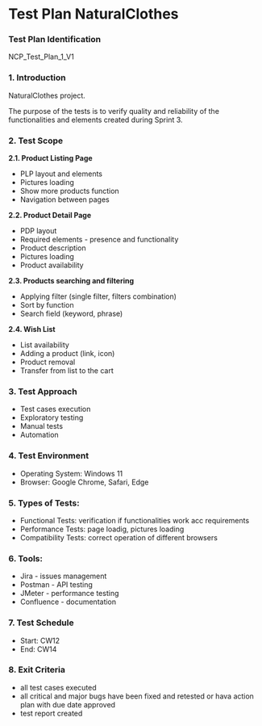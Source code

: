 # Test Plan NaturalClothes 
### Test Plan Identification
NCP_Test_Plan_1_V1

### 1. Introduction
NaturalClothes project.

The purpose of the tests is to verify quality and reliability of the functionalities and elements created during Sprint 3. 

### 2. Test Scope
**2.1. Product Listing Page**
- PLP layout and elements
- Pictures loading
- Show more products function
- Navigation between pages
  
**2.2. Product Detail Page**
- PDP layout
- Required elements - presence and functionality
- Product description
- Pictures loading
- Product availability
  
**2.3. Products searching and filtering**
- Applying filter (single filter, filters combination)
- Sort by function
- Search field (keyword, phrase)
  
**2.4. Wish List**
- List availability
- Adding a product (link, icon)
- Product removal
- Transfer from list to the cart

### 3. Test Approach
- Test cases execution
- Exploratory testing
- Manual tests
- Automation

### 4. Test Environment
- Operating System: Windows 11
- Browser: Google Chrome, Safari, Edge

### 5. Types of Tests:
- Functional Tests: verification if functionalities work acc requirements
- Performance Tests: page loadig, pictures loading
- Compatibility Tests: correct operation of different browsers

### 6. Tools:
- Jira - issues management
- Postman - API testing
- JMeter - performance testing
- Confluence - documentation

### 7. Test Schedule
- Start: CW12
- End: CW14

### 8. Exit Criteria
- all test cases executed
- all critical and major bugs have been fixed and retested or hava action plan with due date approved
- test report created
